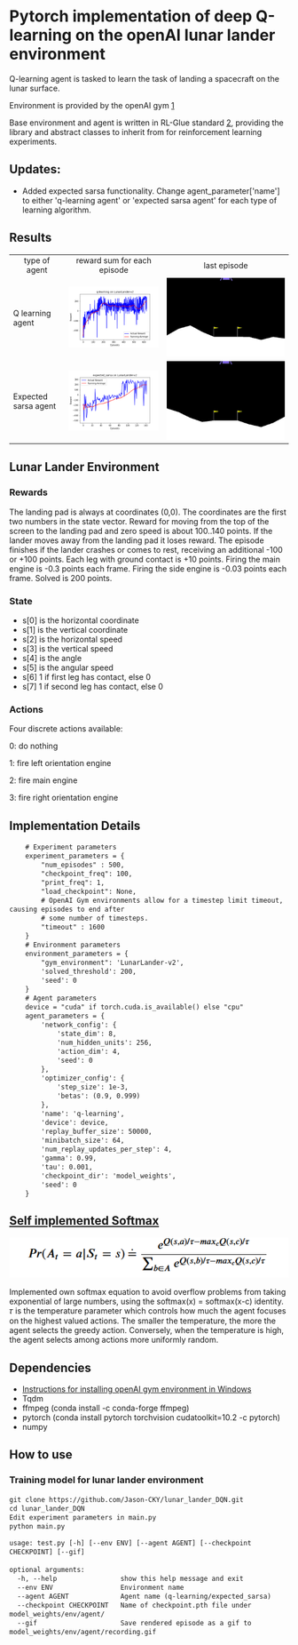 # Pytorch implementation of deep Q-learning on the openAI lunar lander environment
Q-learning agent is tasked to learn the task of landing a spacecraft on the lunar surface.

Environment is provided by the openAI gym [1](https://gym.openai.com/envs/LunarLander-v2/)

Base environment and agent is written in RL-Glue standard [2](http://www.jmlr.org/papers/v10/tanner09a.html), providing the library and abstract classes to inherit from for reinforcement learning experiments.

## Updates:
* Added expected sarsa functionality. Change agent_parameter['name'] to either 'q-learning agent' or 'expected sarsa agent' for each type of learning algorithm.

## Results
<table align='center'>
<tr align='center'>
<td> type of agent </td>
<td> reward sum for each episode </td>
<td> last episode </td>
</tr>
<tr>
<td> Q learning agent </td>
<td><img src = 'model_weights\LunarLander-v2\q-learning\sum_rewards.png'> 
<td><img src = 'model_weights\LunarLander-v2\q-learning\recording.gif'>
</tr>
<tr>
<td> Expected sarsa agent </td>
<td><img src = 'model_weights\LunarLander-v2\expected_sarsa\sum_rewards.png'> 
<td><img src = 'model_weights\LunarLander-v2\expected_sarsa\recording.gif'>
</tr>
</table>

## Lunar Lander Environment
### Rewards
The landing pad is always at coordinates (0,0). The coordinates are the first two numbers in the state vector.
Reward for moving from the top of the screen to the landing pad and zero speed is about 100..140 points.
If the lander moves away from the landing pad it loses reward. The episode finishes if the lander crashes or
comes to rest, receiving an additional -100 or +100 points. Each leg with ground contact is +10 points.
Firing the main engine is -0.3 points each frame. Firing the side engine is -0.03 points each frame.
Solved is 200 points.

### State
* s[0] is the horizontal coordinate
* s[1] is the vertical coordinate
* s[2] is the horizontal speed
* s[3] is the vertical speed
* s[4] is the angle
* s[5] is the angular speed
* s[6] 1 if first leg has contact, else 0
* s[7] 1 if second leg has contact, else 0

### Actions
Four discrete actions available: 

0: do nothing

1: fire left orientation engine 

2: fire main engine

3: fire right orientation engine

## Implementation Details
```
    # Experiment parameters
    experiment_parameters = {
        "num_episodes" : 500,
        "checkpoint_freq": 100,
        "print_freq": 1,
        "load_checkpoint": None,
        # OpenAI Gym environments allow for a timestep limit timeout, causing episodes to end after 
        # some number of timesteps.
        "timeout" : 1600
    }
    # Environment parameters
    environment_parameters = {
        "gym_environment": 'LunarLander-v2',
        'solved_threshold': 200,
        'seed': 0
    }
    # Agent parameters
    device = "cuda" if torch.cuda.is_available() else "cpu"
    agent_parameters = {
        'network_config': {
            'state_dim': 8,
            'num_hidden_units': 256,
            'action_dim': 4,
            'seed': 0
        },
        'optimizer_config': {
            'step_size': 1e-3,
            'betas': (0.9, 0.999)
        },
        'name': 'q-learning',
        'device': device,
        'replay_buffer_size': 50000,
        'minibatch_size': 64,
        'num_replay_updates_per_step': 4,
        'gamma': 0.99,
        'tau': 0.001,
        'checkpoint_dir': 'model_weights',
        'seed': 0
    }
```

## [Self implemented Softmax](https://github.com/Jason-CKY/lunar_lander_DQN/blob/7c0a3a8f581a11128acb9225791563a24a3db10f/Agents/q_agent.py#L199-L239)

<img src="images\softmax_equation.PNG"
     alt="Softmax_Equation" />

Implemented own softmax equation to avoid overflow problems from taking exponential of large numbers, using the softmax(x) = softmax(x-c) identity. 
𝜏 is the temperature parameter which controls how much the agent focuses on the highest valued actions. The smaller the temperature, the more the agent selects the greedy action. Conversely, when the temperature is high, the agent selects among actions more uniformly random.

## Dependencies
* [Instructions for installing openAI gym environment in Windows](https://towardsdatascience.com/how-to-install-openai-gym-in-a-windows-environment-338969e24d30)
* Tqdm
* ffmpeg (conda install -c conda-forge ffmpeg)
* pytorch (conda install pytorch torchvision cudatoolkit=10.2 -c pytorch)
* numpy

## How to use

### Training model for lunar lander environment
```
git clone https://github.com/Jason-CKY/lunar_lander_DQN.git
cd lunar_lander_DQN
Edit experiment parameters in main.py
python main.py
```

```
usage: test.py [-h] [--env ENV] [--agent AGENT] [--checkpoint CHECKPOINT] [--gif]

optional arguments:
  -h, --help                show this help message and exit
  --env ENV                 Environment name
  --agent AGENT             Agent name (q-learning/expected_sarsa)
  --checkpoint CHECKPOINT   Name of checkpoint.pth file under model_weights/env/agent/
  --gif                     Save rendered episode as a gif to model_weights/env/agent/recording.gif
```